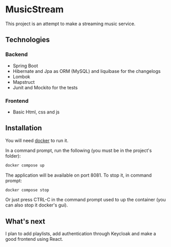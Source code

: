 # MusicStream

This project is an attempt to make a streaming music service.

## Technologies

### Backend

* Spring Boot
* Hibernate and Jpa as ORM (MySQL) and liquibase for the changelogs
* Lombok
* Mapstruct
* Junit and Mockito for the tests

### Frontend

* Basic Html, css and js

## Installation

You will need [docker](https://www.docker.com/products/docker-desktop/) to run it.

In a command prompt, run the following (you must be in the project's folder):

```bash
docker compose up
```

The application will be available on port 8081. To stop it, in command prompt:

```bash
docker compose stop
```

Or just press CTRL-C in the command prompt used to up the container (you can also stop it docker's gui).

## What's next

I plan to add playlists, add authentication through Keycloak and make a good frontend using React.
